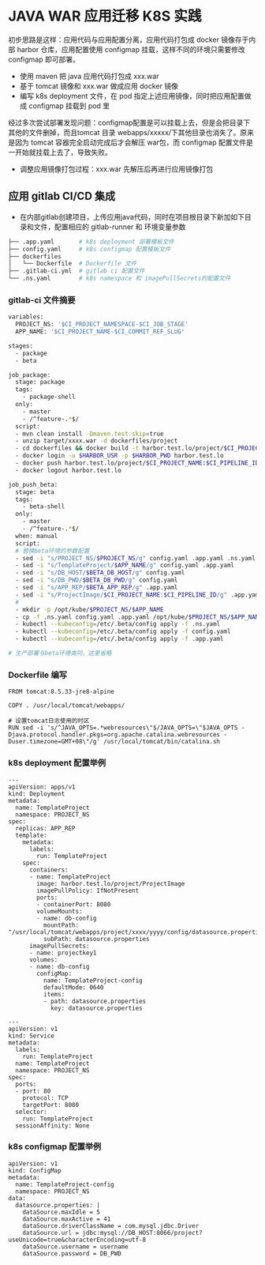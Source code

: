 # JAVA WAR 应用迁移 K8S 实践

初步思路是这样：应用代码与应用配置分离，应用代码打包成 docker 镜像存于内部 harbor 仓库，应用配置使用 configmap 挂载，这样不同的环境只需要修改 configmap 即可部署。

- 使用 maven 把 java 应用代码打包成 xxx.war
- 基于 tomcat 镜像和 xxx.war 做成应用 docker 镜像
- 编写 k8s deployment 文件，在 pod 指定上述应用镜像，同时把应用配置做成 configmap 挂载到 pod 里

经过多次尝试部署发现问题：configmap配置是可以挂载上去，但是会把目录下其他的文件删掉，而且tomcat 目录 webapps/xxxxx/下其他目录也消失了。原来是因为 tomcat 容器完全启动完成后才会解压 war包，而 configmap 配置文件是一开始就挂载上去了，导致失败。

- 调整应用镜像打包过程：xxx.war 先解压后再进行应用镜像打包

## 应用 gitlab CI/CD 集成

- 在内部gitlab创建项目，上传应用java代码，同时在项目根目录下新加如下目录和文件，配置相应的 gitlab-runner 和 环境变量参数

``` bash
├── .app.yaml		# k8s deployment 部署模板文件
├── config.yaml		# k8s configmap 配置模板文件
├── dockerfiles
│   └── Dockerfile	# Dockerfile 文件
├── .gitlab-ci.yml	# gitlab ci 配置文件
└── .ns.yaml		# k8s namespace 和 imagePullSecrets的配置文件
```
### gitlab-ci 文件摘要

``` bash
variables:
  PROJECT_NS: '$CI_PROJECT_NAMESPACE-$CI_JOB_STAGE'
  APP_NAME: '$CI_PROJECT_NAME-$CI_COMMIT_REF_SLUG'

stages:
  - package
  - beta

job_package:
  stage: package
  tags:
    - package-shell
  only:
    - master
    - /^feature-.*$/
  script:
  - mvn clean install -Dmaven.test.skip=true
  - unzip target/xxxx.war -d dockerfiles/project
  - cd dockerfiles && docker build -t harbor.test.lo/project/$CI_PROJECT_NAME:$CI_PIPELINE_ID .
  - docker login -u $HARBOR_USR -p $HARBOR_PWD harbor.test.lo
  - docker push harbor.test.lo/project/$CI_PROJECT_NAME:$CI_PIPELINE_ID
  - docker logout harbor.test.lo

job_push_beta:
  stage: beta
  tags:
    - beta-shell
  only:
    - master
    - /^feature-.*$/
  when: manual
  script:
  # 替换beta环境的参数配置
  - sed -i "s/PROJECT_NS/$PROJECT_NS/g" config.yaml .app.yaml .ns.yaml
  - sed -i "s/TemplateProject/$APP_NAME/g" config.yaml .app.yaml
  - sed -i "s/DB_HOST/$BETA_DB_HOST/g" config.yaml
  - sed -i "s/DB_PWD/$BETA_DB_PWD/g" config.yaml
  - sed -i "s/APP_REP/$BETA_APP_REP/g" .app.yaml
  - sed -i "s/ProjectImage/$CI_PROJECT_NAME:$CI_PIPELINE_ID/g" .app.yaml
  #
  - mkdir -p /opt/kube/$PROJECT_NS/$APP_NAME
  - cp -f .ns.yaml config.yaml .app.yaml /opt/kube/$PROJECT_NS/$APP_NAME
  - kubectl --kubeconfig=/etc/.beta/config apply -f .ns.yaml
  - kubectl --kubeconfig=/etc/.beta/config apply -f config.yaml
  - kubectl --kubeconfig=/etc/.beta/config apply -f .app.yaml

# 生产部署与beta环境类同，这里省略
```

### Dockerfile 编写

```
FROM tomcat:8.5.33-jre8-alpine

COPY . /usr/local/tomcat/webapps/

# 设置tomcat日志使用的时区
RUN sed -i 's/^JAVA_OPTS=.*webresources\"$/JAVA_OPTS=\"$JAVA_OPTS -Djava.protocol.handler.pkgs=org.apache.catalina.webresources -Duser.timezone=GMT+08\"/g' /usr/local/tomcat/bin/catalina.sh
```

### k8s deployment 配置举例

```
---
apiVersion: apps/v1
kind: Deployment
metadata:
  name: TemplateProject
  namespace: PROJECT_NS
spec:
  replicas: APP_REP
  template:
    metadata:
      labels:
        run: TemplateProject
    spec:
      containers:
      - name: TemplateProject
        image: harbor.test.lo/project/ProjectImage
        imagePullPolicy: IfNotPresent
        ports:
        - containerPort: 8080
        volumeMounts:
        - name: db-config
          mountPath: "/usr/local/tomcat/webapps/project/xxxx/yyyy/config/datasource.properties"
          subPath: datasource.properties
      imagePullSecrets:
      - name: projectkey1
      volumes:
      - name: db-config
        configMap:
          name: TemplateProject-config
          defaultMode: 0640
          items:
          - path: datasource.properties
            key: datasource.properties

---
apiVersion: v1
kind: Service
metadata:
  labels:
    run: TemplateProject
  name: TemplateProject
  namespace: PROJECT_NS
spec:
  ports:
  - port: 80
    protocol: TCP
    targetPort: 8080
  selector:
    run: TemplateProject
  sessionAffinity: None
```

### k8s configmap 配置举例

```
apiVersion: v1
kind: ConfigMap
metadata:
  name: TemplateProject-config
  namespace: PROJECT_NS
data:
  datasource.properties: |
    dataSource.maxIdle = 5
    dataSource.maxActive = 41
    dataSource.driverClassName = com.mysql.jdbc.Driver
    dataSource.url = jdbc:mysql://DB_HOST:8066/project?useUnicode=true&characterEncoding=utf-8
    dataSource.username = username
    dataSource.password = DB_PWD
```

